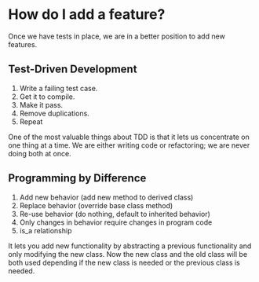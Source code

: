 # How do I add a feature?

Once we have tests in place, we are in a better position to add new features.

## Test-Driven Development

1. Write a failing test case.
2. Get it to compile.
3. Make it pass.
4. Remove duplications.
5. Repeat

One of the most valuable things about TDD is that it lets us concentrate on one thing at a time. We are either writing code or refactoring; we are never doing both at once.

## Programming by Difference

1. Add new behavior (add new method to derived class)
2. Replace behavior (override base class method)
3. Re-use behavior (do nothing, default to inherited behavior)
4. Only changes in behavior require changes in program code
5. is_a relationship

It lets you add new functionality by abstracting a previous functionality and only modifying the new class. Now the new class and the old class will be both used depending if the new class is needed or the previous class is needed.
